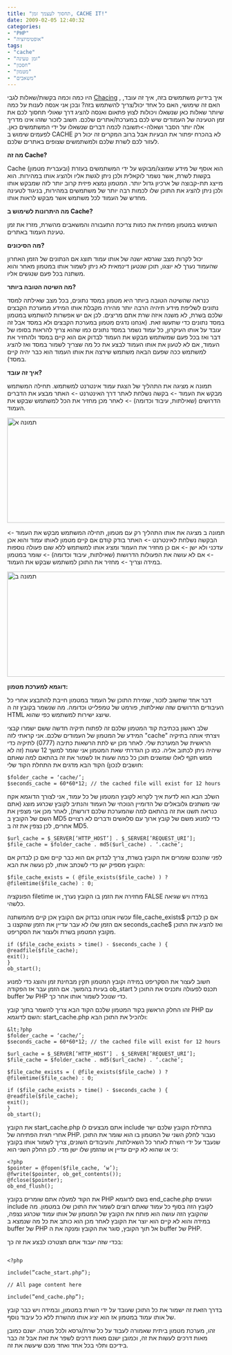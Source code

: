 ```yaml
---
title: "תחסוך לעצמך זמן, CACHE IT!"
date: 2009-02-05 12:40:32
categories:
- "PHP"
- "אופטימיזציה"
tags:
- "cache"
- "זמן טעינה"
- "חסכון"
- "מטמון"
- "משאבים"
---
```


היו כמה וכמה בקשות/שאלות לגבי <a href="http://en.wikipedia.org/wiki/Cache" target="_blank">Chacing</a> , איך בידיוק משתמשים בזה, איך זה עובד, האם זה שימושי, האם כל אחד יכול/צריך להשתמש בזה? ובכן אני אנסה לענות על כמה שיותר שאלות כאן שנשאלו ויכולות לצוץ פתאום ואנסה להציג דרך שאולי תחסוך לכם את זמן הטעינה של העמודים שיש לכם במערכת/אתרים שלכם. חשוב לזכור שזהו אינו מדריך אלה יותר הסבר ושאלה-&gt;תשובה לכמה דברים שנשאלו על ידי המשתמשים כאן. לפעמים שימוש ב CACHE לא בהכרח יפתור את הבעיות אבל ברוב המקרים זה יכול רק לעזור לכם לשרת שלכם ולמשתמשים שצופים באתרים שלכם.

<!--more--><strong>מה זה Cache?</strong>

Cache (ובעברית מטמון) הוא אוסף של מידע שמוצג/מבוקש על ידי המשתמשים בעזרת בקשות לשרת, אשר נשמר לוקאלית ולכן ניתן לגשת אליו ולהציג אותו במהירות. הוא מייצג תת-קבוצה של ארכיון גדול יותר. המטמון נמצא פיזית קרוב יותר לזה שמבקש אותו ולכן ניתן להציג את התוכן שלו לכמות רבה יותר של משתמשים במהירות, בניגוד לטעינה מחדש של העמוד לכל משתמש אשר מבקש לראות אותו.

<strong>מה היתרונות לשימוש ב Cache?</strong>

השימוש במטמון מפחית את כמות צריכת התעבורה והמשאבים מהשרת, מזרז את זמן טעינת העמוד באתרים.

<strong>מה הסיכונים?</strong>

יכול לקרות מצב שגרסא ישנה של אותו עמוד תוצג אם הנתונים של הזמן האחרון שהעמוד נערך לא יוצגו, תוכן שנטען דינמאית לא ניתן לשמור אותו במטמון מאחר והוא משתנה בכל פעם שנגשים אליו.

<strong>מה השיטה הטובה ביותר?</strong>

כנראה שהשיטה הטובה ביותר היא מטמון במסד נתונים, בכל מצב שאילתה למסד נתונים לשליפת מידע תיהיה הרבה יותר מהירה מקבלת אותו המידע ממערכת הקבצים שלכם בשרת, לא משנה איזה שרת אתם מריצים. לכן אם יש אפשרות להשתמש במטמון במסד נתונים כדי שתעשו זאת. (אנחנו נדגים מטמון במערכת הקבצים ולא במסד אבל זה עובד על אותו העיקרון, כל עמוד נשמר במסד נתונים כמו שהוא צריך להראות בסופו של דבר ואז בכל פעם שמשתמש מבקש את העמוד לבדוק אם הוא קיים במסד ולהחזיר את העמוד, אם לא לטעון את אותו העמוד לבצע את כל מה שצריך לשמור במסד ואז להציג למשתמש ככה שפעם הבאה משתמש שירצה את אותו העמוד הוא כבר יהיה קיים במסד).

<strong>איך זה עובד?</strong>

תמונה א מציגה את התהליך של הצגת עמוד אינטרנט למשתמש. תחילה המשתמש מבקש את העמוד -&gt; בקשה נשלחת לאתר דרך האינטרנט -&gt; האתר מבצע את הדברים הדרושים (שאילתות, עיבוד וכדומה) -&gt; לאחר מכן מחזיר את הכל למשתמש שבקש את העמוד.

<img class="aligncenter size-full wp-image-115" title="תמונה א" src="/assets/2009/02/php-caching-1.gif" alt="תמונה א" width="542" height="243" />

תמונה ב מציגה את אותו התהליך רק עם מטמון, תחילה המשתמש מבקש את העמוד -&gt; הבקשה נשלחת לאינטרנט -&gt; האתר בודק קודם אם קיים מטמון לאותו עמוד והוא אכן עדכני ולא ישן -&gt; אם כן מחזיר את העמוד ומציג אותו למשתמש ללא שום פעולה נוספות -&gt; אם לא עושה את הפעולות הדרושות (שאילתות, עיבוד וכדומה) -&gt; שומר במטמון במידה וצריך -&gt; מחזיר את התוכן למשתמש שבקש את העמוד.

<img class="aligncenter size-full wp-image-116" title="תמונה ב" src="/assets/2009/02/php-caching-2.gif" alt="תמונה ב" width="542" height="243" />

<strong>דוגמא למערכת מטמון:</strong>

דבר אחד שחשוב לזכור, שמירת התוכן של העמוד במטמון חייבת להתבצע אחרי כל העיבודים הדרושים שזה שאילתות, פורמט של טמפלייט וכדומה. מה שנשמר בקובץ זה ה HTML שיוצג ישירות למשתמש כפי שהוא.

שלב ראשון בכתיבת קוד המטמון שלכם זה לפתוח תיקיה חדשה ששם ישמרו קבצי המידע של המטמון של העמודים שלכם. אני קראתי לזה "cache" ויצרתי אותה בתיקיה הראשית של המערכת שלי. לאחר מכן יש לתת הרשאות כתיבה (0777) לתיקיה כדי שיהיה ניתן לכתוב אליה. כמו כן הגדרתי שאת המטמון אני שומר למשך 12 שעות (זה לא ממש תקף לאלו שמשנים תוכן כל כמה שעות אז לשמור את זה בהתאם למה שאתם חושבים לנכון) הקוד הבא מדגים את התחלת הקוד שלי:

```
$folder_cache = ‘cache/’;
$seconds_cache = 60*60*12; // the cached file will exist for 12 hours
```

השלב הבא הוא לדעת איך לקרוא לקובץ המטמון של כל עמוד, אני לצורך הדוגמא אקח שני משתנים גלובאלים של הדומיין הנוכחי של העמוד והנתיב לקובץ שכרגע מוצג (אתם כנראה תשנו את זה בהתאם למה שהמערכת שלכם דורשת), לאחר מכן אני מצפין את השם של הקובץ ב MD5 כדי למנוע משם של קובץ ארוך עם סלאשים ודברים לא רצויים אחרים, לכן נצפין את זה ב MD5.

```
$url_cache = $_SERVER[’HTTP_HOST’] . $_SERVER[’REQUEST_URI’];
$file_cache = $folder_cache . md5($url_cache) . ‘.cache’;
```

לפני שהנכם שומרים את הקובץ בשרת, צריך לבדוק אם הוא כבר קיים ואם כן לבדוק אם הקובץ מספיק ישן כדי לשכתב אותו, לכן נעשה את הבא:

```
$file_cache_exists = ( @file_exists($file_cache) ) ? @filemtime($file_cache) : 0;
```

הפונקציה filetime מחזירה את הזמן בו הקובץ נערך, או FALSE במידה ויש שגיאה כלשהי.

עכשיו אנחנו נבדוק אם הקובץ אכן קיים מהמשתנה file_cache_exists$ אם כן לבדוק אם הזמן שלו לא עבר עדיין את הזמן שהקצנו ב seconds_cache$ ואז להציג את התוכן מקובץ המטמון בשרת ולעצור את הסקריפט.

```
if ($file_cache_exists > time() - $seconds_cache ) {
@readfile($file_cache);
exit();
}
ob_start();
```

חשוב לעצור את הסקריפט במידה וקובץ המטמון תקין מבחינת זמן והוצג כדי למנוע בעיות בהמשך. אם הזמן עבר אז הפקודה ob_start תכנס לפעולה ותכניס את התוכן ל buffer של PHP כדי שנוכל לשמור אותו אחר כך.

זהו החלק הראשון בקוד המטמון שלכם הקוד הבא צריך להשמר בתוך קובץ PHP עם השם לדוגמא: start_cache.php ולהכיל את התוכן הבא:

```
&lt;?php
$folder_cache = ‘cache/’;
$seconds_cache = 60*60*12; // the cached file will exist for 12 hours

$url_cache = $_SERVER[’HTTP_HOST’] . $_SERVER[’REQUEST_URI’];
$file_cache = $folder_cache . md5($url_cache) . ‘.cache’;

$file_cache_exists = ( @file_exists($file_cache) ) ? @filemtime($file_cache) : 0;

if ($file_cache_exists > time() - $seconds_cache ) {
@readfile($file_cache);
exit();
}
ob_start();
```

את הקובץ start_cache.php אתם מבצעים לו include בתחילת הקובץ שלכם ישר אחרי תגית הפתיחה של PHP. נעבור לחלק השני של המטמון בו הוא שומר את התוכן שנעבד על ידי השרת לאחר כל השאילתות, והעיבודים השונים, צריך לשמור אותו בקובץ כי או שהוא לא קיים עדיין או שהזמן שלו ישן מדי. לכן החלק השני הוא:

```
<?php
$pointer = @fopen($file_cache, ‘w’);
@fwrite($pointer, ob_get_contents());
@fclose($pointer);
ob_end_flush();
```

את הקוד למעלה אתם שומרים בקובץ PHP בשם לדוגמא end_cache.php ועושים include לקובץ הזה בסוף כל עמוד שאתם רוצים לשמור את התוכן שלו במטמון. מה שהקובץ הזה עושה הוא פותח את הקובץ של המטמון של אותו עמוד שכרגע נצפה, במידה והוא לא קיים הוא יוצר את הקובץ לאחר מכן הוא כותב את כל מה שנמצא ב buffer של PHP אל תוך הקובץ, סוגר את הקובץ ומנקה את ה buffer של PHP.

בכדי שזה יעבוד אתם תצטרכו לבצע את זה כך:

```

<?php

include(”cache_start.php”);

// All page content here

include(”end_cache.php”);
```

בדרך הזאת זה ישמור את כל התוכן שעובד על ידי השרת במטמון, ובמידה ויש כבר קובץ של אותו עמוד במטמון אז הוא יציג אותו מהשרת ללא כל עיבוד נוסף.

זהו, מערכת מטמון ביתית שאמורה לעבוד על כל שרת/גרסא ולכל מטרה. ישנם כמובן מאות דרכים לעשות את זה, וכמובן ישנם מאות דרכים לשפר את זאת אבל זה כבר בידיכם ותלוי בכל אחד ואחד מכם שיעשה את זה.
